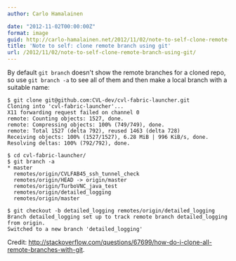 ```yaml
---
author: Carlo Hamalainen

date: "2012-11-02T00:00:00Z"
format: image
guid: http://carlo-hamalainen.net/2012/11/02/note-to-self-clone-remote-branch-using-git/
title: 'Note to self: clone remote branch using git'
url: /2012/11/02/note-to-self-clone-remote-branch-using-git/
---
```

By default ``git branch`` doesn't show the remote branches for a cloned repo, so use ``git branch -a`` to see all of them and then make a local branch with a suitable name:

```
$ git clone git@github.com:CVL-dev/cvl-fabric-launcher.git
Cloning into 'cvl-fabric-launcher'...
X11 forwarding request failed on channel 0
remote: Counting objects: 1527, done.
remote: Compressing objects: 100% (749/749), done.
remote: Total 1527 (delta 792), reused 1463 (delta 728)
Receiving objects: 100% (1527/1527), 6.28 MiB | 996 KiB/s, done.
Resolving deltas: 100% (792/792), done.

$ cd cvl-fabric-launcher/
$ git branch -a
* master
  remotes/origin/CVLFAB45_ssh_tunnel_check
  remotes/origin/HEAD -> origin/master
  remotes/origin/TurboVNC_java_test
  remotes/origin/detailed_logging
  remotes/origin/master

$ git checkout -b detailed_logging remotes/origin/detailed_logging
Branch detailed_logging set up to track remote branch detailed_logging from origin.
Switched to a new branch 'detailed_logging'
```

Credit: <http://stackoverflow.com/questions/67699/how-do-i-clone-all-remote-branches-with-git>.
